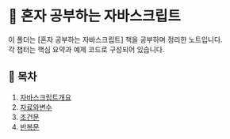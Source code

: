 # 📘 혼자 공부하는 자바스크립트

이 폴더는 [혼자 공부하는 자바스크립트] 책을 공부하며 정리한 노트입니다.  
각 챕터는 핵심 요약과 예제 코드로 구성되어 있습니다.

## 📑 목차

1. [자바스크립트개요](./01-자바스크립트개요/notes.md)
2. [자료와변수](./02-자료와변수/notes.md)
3. [조건문](./03-조건문/notes.md)
4. [반복문](./04-반복문/notes.md)


